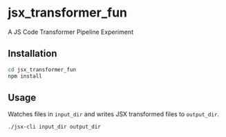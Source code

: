 # jsx_transformer_fun
A JS Code Transformer Pipeline Experiment

## Installation
```bash
cd jsx_transformer_fun
npm install
```

## Usage
Watches files in `input_dir` and writes JSX transformed files to `output_dir`.
```bash
./jsx-cli input_dir output_dir
```
